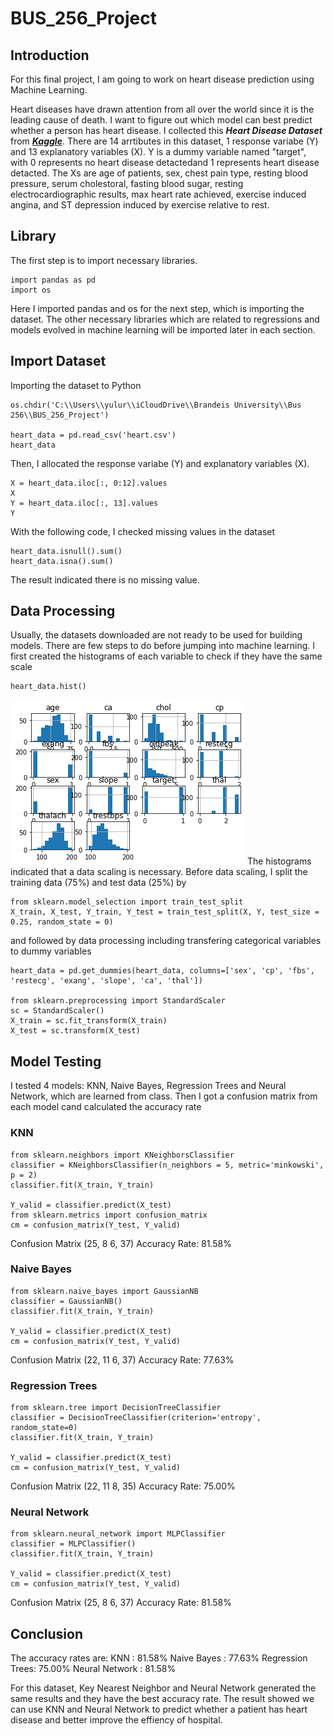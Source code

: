 # BUS_256_Project

## Introduction

For this final project, I am going to work on heart disease prediction using Machine Learning.

Heart diseases have drawn attention from all over the world since it is the leading cause of death. I want to figure out which model can best predict whether a person has heart disease. I collected this **_Heart Disease Dataset_** from [**_Kaggle_**](https://www.kaggle.com/ronitf/heart-disease-uci). There are 14 arrtibutes in this dataset, 1 response variabe (Y) and 13 explanatory variables (X). Y is a dummy variable named "target", with 0 represents no heart disease detactedand 1 represents heart disease detacted. The Xs are age of patients, sex, chest pain type, resting blood pressure, serum cholestoral, fasting blood sugar, resting electrocardiographic results, max heart rate achieved, exercise induced angina, and ST depression induced by exercise relative to rest.

## Library

The first step is to import necessary libraries.
```
import pandas as pd
import os
```
Here I imported pandas and os for the next step, which is importing the dataset. The other necessary libraries which are related to regressions and models evolved in machine learning will be imported later in each section.

## Import Dataset

Importing the dataset to Python
```
os.chdir('C:\\Users\\yulur\\iCloudDrive\\Brandeis University\\Bus 256\\BUS_256_Project')

heart_data = pd.read_csv('heart.csv')
heart_data
```
Then, I allocated the response variabe (Y) and explanatory variables (X).
```
X = heart_data.iloc[:, 0:12].values
X
Y = heart_data.iloc[:, 13].values
Y
```
With the following code, I checked missing values in the dataset
```
heart_data.isnull().sum()
heart_data.isna().sum()
```
The result indicated there is no missing value.

## Data Processing

Usually, the datasets downloaded are not ready to be used for building models. There are few steps to do before jumping into machine learning. I first created the histograms of each variable to check if they have the same scale
```
heart_data.hist()
```
![alt text](https://github.com/luruihatescoding/BUS_256_Project/blob/main/histogram.png?raw=true)
The histograms indicated that a data scaling is necessary.
Before data scaling, I split the training data (75%) and test data (25%) by
```
from sklearn.model_selection import train_test_split
X_train, X_test, Y_train, Y_test = train_test_split(X, Y, test_size = 0.25, random_state = 0)
```
and followed by data processing including transfering categorical variables to dummy variables
```
heart_data = pd.get_dummies(heart_data, columns=['sex', 'cp', 'fbs', 'restecg', 'exang', 'slope', 'ca', 'thal'])

from sklearn.preprocessing import StandardScaler
sc = StandardScaler()
X_train = sc.fit_transform(X_train)
X_test = sc.transform(X_test)
```

## Model Testing

I tested 4 models: KNN, Naive Bayes, Regression Trees and Neural Network, which are learned from class. Then I got a confusion matrix from each model cand calculated the accuracy rate

### KNN

```
from sklearn.neighbors import KNeighborsClassifier
classifier = KNeighborsClassifier(n_neighbors = 5, metric='minkowski', p = 2)
classifier.fit(X_train, Y_train)

Y_valid = classifier.predict(X_test)
from sklearn.metrics import confusion_matrix
cm = confusion_matrix(Y_test, Y_valid)
```
Confusion Matrix
(25,  8
  6, 37)
Accuracy Rate: 81.58%

### Naive Bayes

```
from sklearn.naive_bayes import GaussianNB
classifier = GaussianNB()
classifier.fit(X_train, Y_train)

Y_valid = classifier.predict(X_test)
cm = confusion_matrix(Y_test, Y_valid)
```
Confusion Matrix
(22, 11
  6, 37)
Accuracy Rate: 77.63%

### Regression Trees

```
from sklearn.tree import DecisionTreeClassifier
classifier = DecisionTreeClassifier(criterion='entropy', random_state=0)
classifier.fit(X_train, Y_train)

Y_valid = classifier.predict(X_test)
cm = confusion_matrix(Y_test, Y_valid)
```
Confusion Matrix
(22, 11
  8, 35)
Accuracy Rate: 75.00%

### Neural Network

```
from sklearn.neural_network import MLPClassifier
classifier = MLPClassifier()
classifier.fit(X_train, Y_train)

Y_valid = classifier.predict(X_test)
cm = confusion_matrix(Y_test, Y_valid)
```
Confusion Matrix
(25,  8
  6, 37)
Accuracy Rate: 81.58%

## Conclusion

The accuracy rates are:
KNN             : 81.58%
Naive Bayes     : 77.63%
Regression Trees: 75.00%
Neural Network  : 81.58%

For this dataset, Key Nearest Neighbor and Neural Network generated the same results and they have the best accuracy rate. The result showed we can use KNN and Neural Network to predict whether a patient has heart disease and better improve the effiency of hospital.
